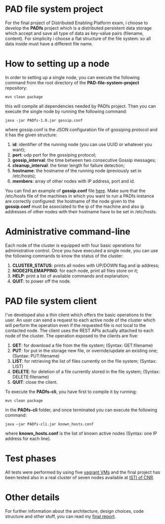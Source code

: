 # PAD file system project

For the final project of Distributed Enabling Platform exam, i choose to develop the <b>PADfs</b> project which is a distributed persistent data storage which accept and save all type of data as key-value pairs (filename, content). For simplicity i choose a flat structure of the file system: so all data inside must have a different file name.

# How to setting up a node

In order to setting up a single node, you can execute the following command from the root directory of the <b>PAD-file-system-project</b> repository:
```
mvn clean package
```
this will compile all dependencies needed by PADfs project. Then you can execute the single node by running the following command:
```
java -jar PADfs-1.0.jar gossip.conf
```
where gossip.conf is the JSON configuration file of gossiping protocol and it has the given structure:

1. <b>id</b>: identifier of the running node (you can use UUID or whatever you want);
2. <b>port</b>: udp port for the gossiping protocol;
3. <b>gossip_interval</b>: the time between two consecutive Gossip messages;
4. <b>cleanup_interval</b>: the timer length for failure detection;
5. <b>hostname</b>: the hostname of the running node (previously set in /etc/hosts);
6. <b>members</b>: array of other nodes with IP address, port and id.

You can find an example of <b>gossip.conf</b> file [here](https://github.com/andrea-tesei/PAD-file-system-project/blob/master/PADfs/src/main/resources/gossip.conf).
Make sure that the /etc/hosts file of the machines in which you want to run a PADfs instance are correctly configured: the hostname of the node given to the <b>gossip.conf</b> must be associated to the ip of the machine and also ip addresses of other nodes with their hostname have to be set in /etc/hosts.

# Administrative command-line

Each node of the cluster is equipped with four basic operations for administrative control. Once you have executed a single node, you can use the following commands to know the status of the cluster:

1. <b>CLUSTER_STATUS</b>: prints all nodes with UP/DOWN flag and ip address;
2. <b>NODE2FILEMAPPING</b>: for each node, print all files store on it;
3. <b>HELP</b>: print a list of available commands and explanation;
3. <b>QUIT</b>: to power off the node.

# PAD file system client

I've developed also a thin client which offers the basic operations to the user. An user can send a request to each active node of the cluster which will perform the operation even if the requested file is not local to the contacted node. The client uses the REST APIs actually attached to each node of the cluster.
The operation exposed to the clients are five:

1. <b>GET</b>: for download a file from the file system; (Syntax: GET:filename)
2. <b>PUT</b>: for put in the storage new file, or override/update an existing one; (Syntax: PUT:filename)
3. <b>LIST</b>: for retrieving the list of files currently on the file system; (Syntax: LIST)
3. <b>DELETE</b>: for deletion of a file currently stored in the file system; (Syntax: DELETE:filename)
4. <b>QUIT</b>: close the client.

To execute the <b>PADfs-cli</b>, you have first to compile it by running:
```
mvn clean package
```
in the <b>PADfs-cli</b> folder, and once terminated you can execute the following command:
```
java –jar PADfs-cli.jar known_hosts.conf
```
where <b>known_hosts.conf</b> is the list of known active nodes (Syntax: one IP address for each line).

# Test phases

All tests were performed by using five [vagrant VMs](https://www.vagrantup.com/) and the final project has been tested also in a real cluster of seven nodes available at [ISTI of CNR](http://www.isti.cnr.it/).  

# Other details

For further information about the architecture, design choices, code structure and other stuff, you can read my [final report](https://github.com/andrea-tesei/PAD-file-system-project/blob/master/Report_PADfs_Tesei.pdf).
